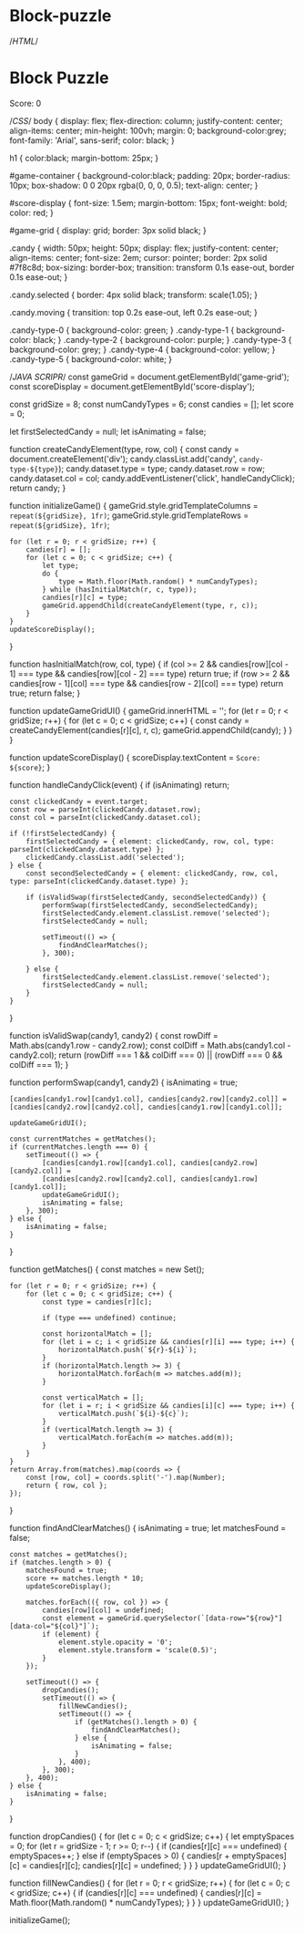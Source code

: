 # Block-puzzle
/*HTML*/
<!DOCTYPE html>
<html>
<head>
    <title>Block Puzzle</title>
    <link rel="stylesheet" href="style.css">
</head>
<body>
    <h1>Block Puzzle</h1>
    <div id="game-container">
        <div id="score-display">Score: 0</div>
        <div id="game-grid"></div>
    </div>
    <script src="script.js"></script>
</body>
</html>

/*CSS*/
body {
    display: flex;
    flex-direction: column;
    justify-content: center;
    align-items: center;
    min-height: 100vh;
    margin: 0;
    background-color:grey;
    font-family: 'Arial', sans-serif;
    color: black;
}

h1 {
    color:black;
    margin-bottom: 25px;
}

#game-container {
    background-color:black;
    padding: 20px;
    border-radius: 10px;
    box-shadow: 0 0 20px rgba(0, 0, 0, 0.5);
    text-align: center;
}

#score-display {
    font-size: 1.5em;
    margin-bottom: 15px;
    font-weight: bold;
    color: red;
}

#game-grid {
    display: grid;
    border: 3px solid black;
}

.candy {
    width: 50px;
    height: 50px;
    display: flex;
    justify-content: center;
    align-items: center;
    font-size: 2em;
    cursor: pointer;
    border: 2px solid #7f8c8d;
    box-sizing: border-box;
    transition: transform 0.1s ease-out, border 0.1s ease-out;
}

.candy.selected {
    border: 4px solid black;
    transform: scale(1.05);
}

.candy.moving {
    transition: top 0.2s ease-out, left 0.2s ease-out;
}

.candy-type-0 { background-color: green; } 
.candy-type-1 { background-color: black; } 
.candy-type-2 { background-color: purple; }
.candy-type-3 { background-color: grey; } 
.candy-type-4 { background-color: yellow; } 
.candy-type-5 { background-color: white; } 

/*JAVA SCRIPR*/
const gameGrid = document.getElementById('game-grid');
const scoreDisplay = document.getElementById('score-display');

const gridSize = 8;
const numCandyTypes = 6;
const candies = [];
let score = 0;

let firstSelectedCandy = null;
let isAnimating = false;

function createCandyElement(type, row, col) {
    const candy = document.createElement('div');
    candy.classList.add('candy', `candy-type-${type}`);
    candy.dataset.type = type;
    candy.dataset.row = row;
    candy.dataset.col = col;
    candy.addEventListener('click', handleCandyClick);
    return candy;
}

function initializeGame() {
    gameGrid.style.gridTemplateColumns = `repeat(${gridSize}, 1fr)`;
    gameGrid.style.gridTemplateRows = `repeat(${gridSize}, 1fr)`;

    for (let r = 0; r < gridSize; r++) {
        candies[r] = [];
        for (let c = 0; c < gridSize; c++) {
            let type;
            do {
                type = Math.floor(Math.random() * numCandyTypes);
            } while (hasInitialMatch(r, c, type));
            candies[r][c] = type;
            gameGrid.appendChild(createCandyElement(type, r, c));
        }
    }
    updateScoreDisplay();
}

function hasInitialMatch(row, col, type) {
    if (col >= 2 && candies[row][col - 1] === type && candies[row][col - 2] === type) return true;
    if (row >= 2 && candies[row - 1][col] === type && candies[row - 2][col] === type) return true;
    return false;
}

function updateGameGridUI() {
    gameGrid.innerHTML = '';
    for (let r = 0; r < gridSize; r++) {
        for (let c = 0; c < gridSize; c++) {
            const candy = createCandyElement(candies[r][c], r, c);
            gameGrid.appendChild(candy);
        }
    }
}

function updateScoreDisplay() {
    scoreDisplay.textContent = `Score: ${score}`;
}

function handleCandyClick(event) {
    if (isAnimating) return;

    const clickedCandy = event.target;
    const row = parseInt(clickedCandy.dataset.row);
    const col = parseInt(clickedCandy.dataset.col);

    if (!firstSelectedCandy) {
        firstSelectedCandy = { element: clickedCandy, row, col, type: parseInt(clickedCandy.dataset.type) };
        clickedCandy.classList.add('selected');
    } else {
        const secondSelectedCandy = { element: clickedCandy, row, col, type: parseInt(clickedCandy.dataset.type) };

        if (isValidSwap(firstSelectedCandy, secondSelectedCandy)) {
            performSwap(firstSelectedCandy, secondSelectedCandy);
            firstSelectedCandy.element.classList.remove('selected');
            firstSelectedCandy = null;
            
            setTimeout(() => {
                findAndClearMatches();
            }, 300);

        } else {
            firstSelectedCandy.element.classList.remove('selected');
            firstSelectedCandy = null;
        }
    }
}

function isValidSwap(candy1, candy2) {
    const rowDiff = Math.abs(candy1.row - candy2.row);
    const colDiff = Math.abs(candy1.col - candy2.col);
    return (rowDiff === 1 && colDiff === 0) || (rowDiff === 0 && colDiff === 1);
}

function performSwap(candy1, candy2) {
    isAnimating = true;

    [candies[candy1.row][candy1.col], candies[candy2.row][candy2.col]] =
    [candies[candy2.row][candy2.col], candies[candy1.row][candy1.col]];

    updateGameGridUI();

    const currentMatches = getMatches();
    if (currentMatches.length === 0) {
        setTimeout(() => {
            [candies[candy1.row][candy1.col], candies[candy2.row][candy2.col]] =
            [candies[candy2.row][candy2.col], candies[candy1.row][candy1.col]];
            updateGameGridUI();
            isAnimating = false;
        }, 300);
    } else {
        isAnimating = false;
    }
}

function getMatches() {
    const matches = new Set();

    for (let r = 0; r < gridSize; r++) {
        for (let c = 0; c < gridSize; c++) {
            const type = candies[r][c];

            if (type === undefined) continue;

            const horizontalMatch = [];
            for (let i = c; i < gridSize && candies[r][i] === type; i++) {
                horizontalMatch.push(`${r}-${i}`);
            }
            if (horizontalMatch.length >= 3) {
                horizontalMatch.forEach(m => matches.add(m));
            }

            const verticalMatch = [];
            for (let i = r; i < gridSize && candies[i][c] === type; i++) {
                verticalMatch.push(`${i}-${c}`);
            }
            if (verticalMatch.length >= 3) {
                verticalMatch.forEach(m => matches.add(m));
            }
        }
    }
    return Array.from(matches).map(coords => {
        const [row, col] = coords.split('-').map(Number);
        return { row, col };
    });
}

function findAndClearMatches() {
    isAnimating = true;
    let matchesFound = false;

    const matches = getMatches();
    if (matches.length > 0) {
        matchesFound = true;
        score += matches.length * 10;
        updateScoreDisplay();

        matches.forEach(({ row, col }) => {
            candies[row][col] = undefined;
            const element = gameGrid.querySelector(`[data-row="${row}"][data-col="${col}"]`);
            if (element) {
                element.style.opacity = '0';
                element.style.transform = 'scale(0.5)';
            }
        });

        setTimeout(() => {
            dropCandies();
            setTimeout(() => {
                fillNewCandies();
                setTimeout(() => {
                    if (getMatches().length > 0) {
                        findAndClearMatches();
                    } else {
                        isAnimating = false;
                    }
                }, 400);
            }, 300);
        }, 400);
    } else {
        isAnimating = false;
    }
}

function dropCandies() {
    for (let c = 0; c < gridSize; c++) {
        let emptySpaces = 0;
        for (let r = gridSize - 1; r >= 0; r--) {
            if (candies[r][c] === undefined) {
                emptySpaces++;
            } else if (emptySpaces > 0) {
                candies[r + emptySpaces][c] = candies[r][c];
                candies[r][c] = undefined;
            }
        }
    }
    updateGameGridUI();
}

function fillNewCandies() {
    for (let r = 0; r < gridSize; r++) {
        for (let c = 0; c < gridSize; c++) {
            if (candies[r][c] === undefined) {
                candies[r][c] = Math.floor(Math.random() * numCandyTypes);
            }
        }
    }
    updateGameGridUI();
}

initializeGame();
